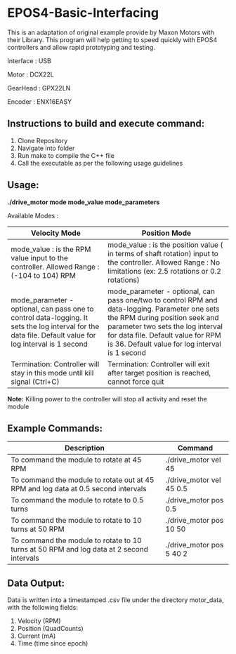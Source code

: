 # EPOS4-Basic-Interfacing

This is an adaptation of original example provide by Maxon Motors with their Library. This program will help getting to speed quickly with EPOS4 controllers and allow rapid prototyping and testing. 

Interface : USB

Motor : DCX22L

GearHead : GPX22LN

Encoder : ENX16EASY 


## Instructions to build and execute command:
1. Clone Repository
2. Navigate into folder
3. Run make to compile the C++ file
4. Call the executable as per the following usage guidelines

## Usage:

**./drive_motor mode mode_value mode_parameters**

Available Modes :

| Velocity Mode                                                                                                                                          | Position Mode                                                                                                                                                                                                                  |
|--------------------------------------------------------------------------------------------------------------------------------------------------------|--------------------------------------------------------------------------------------------------------------------------------------------------------------------------------------------------------------------------------|
|  mode_value : is the RPM value input to the controller. Allowed Range : (-104 to 104) RPM                                                               |  mode_value : is the position value ( in terms of shaft rotation) input to the controller. Allowed Range : No limitations (ex: 2.5 rotations or 0.2 rotations)                                                                  |
|  mode_parameter - optional, can pass one to control data-logging. It sets the log interval for the data file. Default value for log interval is 1 second |  mode_parameter - optional, can pass one/two to control RPM and data-logging. Parameter one sets the RPM during position seek and parameter two sets the log interval for data file. Default value for RPM is 36. Default value for log interval is 1 second |
| Termination: Controller will stay in this mode until kill signal (Ctrl+C)                                                                               | Termination: Controller will exit after target position is reached, cannot force quit                                                                                                                                          |

**Note:** Killing power to the controller will stop all activity and reset the module

## Example Commands:

| Description                                                                        | Command                  |
|------------------------------------------------------------------------------------|--------------------------|
| To command the module to rotate at 45 RPM                                          | ./drive_motor vel 45     |
| To command the module to rotate out at 45 RPM and log data at 0.5 second intervals | ./drive_motor vel 45 0.5 |
| To command the module to rotate to 0.5 turns                                       | ./drive_motor pos 0.5    |
| To command the module to rotate to 10 turns at 50 RPM                              | ./drive_motor pos 10 50  |
| To command the module to rotate to 10 turns at 50 RPM and log data at 2 second intervals                             | ./drive_motor pos 5 40 2 |

## Data Output:

Data is written into a timestamped .csv file under the directory motor_data, with the following fields:
1. Velocity (RPM)
2. Position (QuadCounts)
3. Current (mA)
4. Time (time since epoch)



